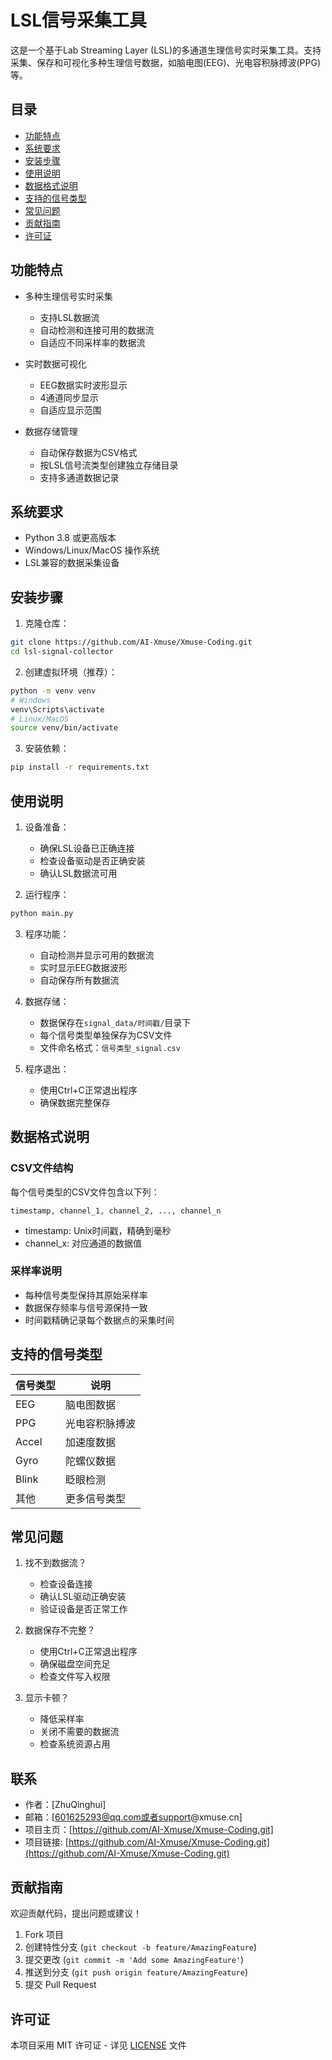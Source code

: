 # LSL信号采集工具

这是一个基于Lab Streaming Layer (LSL)的多通道生理信号实时采集工具。支持采集、保存和可视化多种生理信号数据，如脑电图(EEG)、光电容积脉搏波(PPG)等。

## 目录
- [功能特点](#功能特点)
- [系统要求](#系统要求)
- [安装步骤](#安装步骤)
- [使用说明](#使用说明)
- [数据格式说明](#数据格式说明)
- [支持的信号类型](#支持的信号类型)
- [常见问题](#常见问题)
- [贡献指南](#贡献指南)
- [许可证](#许可证)

## 功能特点

- 多种生理信号实时采集
  - 支持LSL数据流
  - 自动检测和连接可用的数据流
  - 自适应不同采样率的数据流

- 实时数据可视化
  - EEG数据实时波形显示
  - 4通道同步显示
  - 自适应显示范围

- 数据存储管理
  - 自动保存数据为CSV格式
  - 按LSL信号流类型创建独立存储目录
  - 支持多通道数据记录

## 系统要求

- Python 3.8 或更高版本
- Windows/Linux/MacOS 操作系统
- LSL兼容的数据采集设备

## 安装步骤

1. 克隆仓库：
```bash
git clone https://github.com/AI-Xmuse/Xmuse-Coding.git
cd lsl-signal-collector
```

2. 创建虚拟环境（推荐）：
```bash
python -m venv venv
# Windows
venv\Scripts\activate
# Linux/MacOS
source venv/bin/activate
```

3. 安装依赖：
```bash
pip install -r requirements.txt
```

## 使用说明

1. 设备准备：
   - 确保LSL设备已正确连接
   - 检查设备驱动是否正确安装
   - 确认LSL数据流可用

2. 运行程序：
```bash
python main.py
```

3. 程序功能：
   - 自动检测并显示可用的数据流
   - 实时显示EEG数据波形
   - 自动保存所有数据流

4. 数据存储：
   - 数据保存在`signal_data/时间戳/`目录下
   - 每个信号类型单独保存为CSV文件
   - 文件命名格式：`信号类型_signal.csv`

5. 程序退出：
   - 使用Ctrl+C正常退出程序
   - 确保数据完整保存

## 数据格式说明

### CSV文件结构
每个信号类型的CSV文件包含以下列：
```
timestamp, channel_1, channel_2, ..., channel_n
```

- timestamp: Unix时间戳，精确到毫秒
- channel_x: 对应通道的数据值

### 采样率说明
- 每种信号类型保持其原始采样率
- 数据保存频率与信号源保持一致
- 时间戳精确记录每个数据点的采集时间

## 支持的信号类型

| 信号类型 | 说明 |
|---------|------|
| EEG | 脑电图数据 |
| PPG | 光电容积脉搏波 |
| Accel | 加速度数据 |
| Gyro | 陀螺仪数据 |
| Blink | 眨眼检测 |
| 其他 | 更多信号类型 |

## 常见问题


1. 找不到数据流？
   - 检查设备连接
   - 确认LSL驱动正确安装
   - 验证设备是否正常工作

2. 数据保存不完整？
   - 使用Ctrl+C正常退出程序
   - 确保磁盘空间充足
   - 检查文件写入权限

3. 显示卡顿？
   - 降低采样率
   - 关闭不需要的数据流
   - 检查系统资源占用
## 联系
- 作者：[ZhuQinghui]
- 邮箱：[601625293@qq.com或者support@xmuse.cn]
- 项目主页：[https://github.com/AI-Xmuse/Xmuse-Coding.git]
- 项目链接: [https://github.com/AI-Xmuse/Xmuse-Coding.git](https://github.com/AI-Xmuse/Xmuse-Coding.git)

## 贡献指南

欢迎贡献代码，提出问题或建议！

1. Fork 项目
2. 创建特性分支 (`git checkout -b feature/AmazingFeature`)
3. 提交更改 (`git commit -m 'Add some AmazingFeature'`)
4. 推送到分支 (`git push origin feature/AmazingFeature`)
5. 提交 Pull Request

## 许可证

本项目采用 MIT 许可证 - 详见 [LICENSE](LICENSE) 文件 